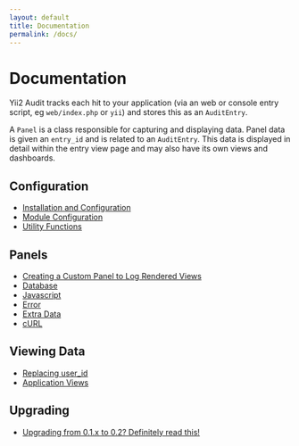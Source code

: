 ```yaml
---
layout: default
title: Documentation
permalink: /docs/
---
```


# Documentation

Yii2 Audit tracks each hit to your application (via an web or console entry script, eg `web/index.php` or `yii`) and stores this as an `AuditEntry`.

A `Panel` is a class responsible for capturing and displaying data.  Panel data is given an `entry_id` and is related to an `AuditEntry`.  This data is displayed in detail within the entry view page and may also have its own views and dashboards.

## Configuration

- [Installation and Configuration](installation/)
- [Module Configuration](module-configuration/)
- [Utility Functions](utility-functions/)

## Panels

- [Creating a Custom Panel to Log Rendered Views](custom-views-panel/)
- [Database](database-panel/)
- [Javascript](javascript-panel/)
- [Error](error-panel/)
- [Extra Data](extra-data-panel/)
- [cURL](curl-panel/)

## Viewing Data

- [Replacing user_id](replacing-user_id/)
- [Application Views](application-views/)

## Upgrading

- [Upgrading from 0.1.x to 0.2? Definitely read this!](upgrading-0.1-0.2/)
